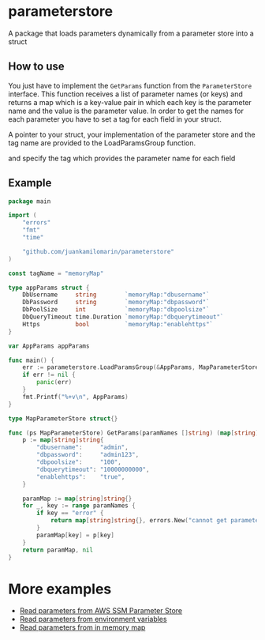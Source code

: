 # parameterstore
A package that loads parameters dynamically from a parameter store into a struct

## How to use

You just have to implement the ``GetParams`` function from the ``ParameterStore`` interface.
This function receives a list of parameter names (or keys) and returns a map which is a key-value
pair in which each key is the parameter name and the value is the parameter value.
In order to get the names for each parameter you have to set a tag for each field in your struct.

A pointer to your struct, your implementation of the parameter store and the tag name are
provided to the LoadParamsGroup function.

and specify the tag which provides the parameter name for each field

## Example

```go
package main

import (
	"errors"
	"fmt"
	"time"

	"github.com/juankamilomarin/parameterstore"
)

const tagName = "memoryMap"

type appParams struct {
	DbUsername     string        `memoryMap:"dbusername"`
	DbPassword     string        `memoryMap:"dbpassword"`
	DbPoolSize     int           `memoryMap:"dbpoolsize"`
	DbQueryTimeout time.Duration `memoryMap:"dbquerytimeout"`
	Https          bool          `memoryMap:"enablehttps"`
}

var AppParams appParams

func main() {
	err := parameterstore.LoadParamsGroup(&AppParams, MapParameterStore{}, tagName)
	if err != nil {
		panic(err)
	}
	fmt.Printf("%+v\n", AppParams)
}

type MapParameterStore struct{}

func (ps MapParameterStore) GetParams(paramNames []string) (map[string]string, error) {
	p := map[string]string{
		"dbusername":     "admin",
		"dbpassword":     "admin123",
		"dbpoolsize":     "100",
		"dbquerytimeout": "10000000000",
		"enablehttps":    "true",
	}

	paramMap := map[string]string{}
	for _, key := range paramNames {
		if key == "error" {
			return map[string]string{}, errors.New("cannot get parameters")
		}
		paramMap[key] = p[key]
	}
	return paramMap, nil
}

```

# More examples

* [Read parameters from AWS SSM Parameter Store](https://github.com/juankamilomarin/parameterstore-examples/tree/main/aws)
* [Read parameters from environment variables](https://github.com/juankamilomarin/parameterstore-examples/tree/main/envvar)
* [Read parameters from in memory map](https://github.com/juankamilomarin/parameterstore-examples/tree/main/map)